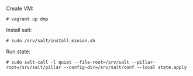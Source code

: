 Create VM:   
```
# vagrant up dmp
```    
Install salt:   
```
# sudo /srv/salt/install_minion.sh
```
Run state:   
```
# sudo salt-call -l quiet --file-root=/srv/salt --pillar-root=/srv/salt/pillar --config-dir=/srv/salt/conf --local state.apply   
```   
